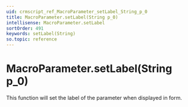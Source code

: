 ```yaml
---
uid: crmscript_ref_MacroParameter_setLabel_String_p_0
title: MacroParameter.setLabel(String p_0)
intellisense: MacroParameter.setLabel
sortOrder: 491
keywords: setLabel(String)
so.topic: reference
---
```


# MacroParameter.setLabel(String p_0)

This function will set the label of the parameter when displayed in form.

